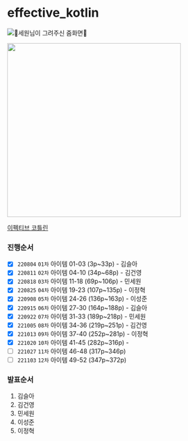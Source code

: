 # effective_kotlin

![🥰세원님이 그려주신 줌화면🥰](https://user-images.githubusercontent.com/20595690/185390712-7c7c2797-0990-42b6-a24e-799bc05186f5.jpeg)

<img src="http://image.yes24.com/goods/107464876/XL" height=400>

[이펙티브 코틀린](http://www.kyobobook.co.kr/product/detailViewKor.laf?ejkGb=KOR&mallGb=KOR&barcode=9788966263370&orderClick=LAG&Kc=#N)

### 진행순서
- [x] `220804` `01차` 아이템 01-03 (3p~33p) - 김슬아
- [x] `220811` `02차` 아이템 04-10 (34p~68p) - 김건영
- [x] `220818` `03차` 아이템 11-18 (69p~106p) - 민세원
- [x] `220825` `04차` 아이템 19-23 (107p~135p) - 이정혁
- [x] `220908` `05차` 아이템 24-26 (136p~163p) - 이성준
- [x] `220915` `06차` 아이템 27-30 (164p~188p) - 김슬아
- [x] `220922` `07차` 아이템 31-33 (189p~218p) - 민세원
- [x] `221005` `08차` 아이템 34-36 (219p~251p) - 김건영
- [x] `221013` `09차` 아이템 37-40 (252p~281p) - 이정혁
- [x] `221020` `10차` 아이템 41-45 (282p~316p) - 
- [ ] `221027` `11차` 아이템 46-48 (317p~346p)
- [ ] `221103` `12차` 아이템 49-52 (347p~372p)

### 발표순서
1. 김슬아
2. 김건영
3. 민세원
4. 이성준
5. 이정혁
